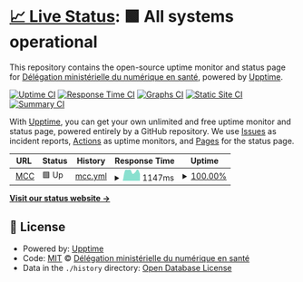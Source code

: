 # [📈 Live Status](https://Delegation-numerique-en-sante.github.io/mesconseilscovid-upptime): <!--live status--> **🟩 All systems operational**

This repository contains the open-source uptime monitor and status page for [Délégation ministérielle du numérique en santé](https://Delegation-numerique-en-sante.github.io/mesconseilscovid-upptime), powered by [Upptime](https://github.com/upptime/upptime).

[![Uptime CI](https://github.com/koj-co/upptime/workflows/Uptime%20CI/badge.svg)](https://github.com/koj-co/upptime/actions?query=workflow%3A%22Uptime+CI%22)
[![Response Time CI](https://github.com/koj-co/upptime/workflows/Response%20Time%20CI/badge.svg)](https://github.com/koj-co/upptime/actions?query=workflow%3A%22Response+Time+CI%22)
[![Graphs CI](https://github.com/koj-co/upptime/workflows/Graphs%20CI/badge.svg)](https://github.com/koj-co/upptime/actions?query=workflow%3A%22Graphs+CI%22)
[![Static Site CI](https://github.com/koj-co/upptime/workflows/Static%20Site%20CI/badge.svg)](https://github.com/koj-co/upptime/actions?query=workflow%3A%22Static+Site+CI%22)
[![Summary CI](https://github.com/koj-co/upptime/workflows/Summary%20CI/badge.svg)](https://github.com/koj-co/upptime/actions?query=workflow%3A%22Summary+CI%22)

With [Upptime](https://upptime.js.org), you can get your own unlimited and free uptime monitor and status page, powered entirely by a GitHub repository. We use [Issues](https://github.com/Delegation-numerique-en-sante/mesconseilscovid-upptime/issues) as incident reports, [Actions](https://github.com/Delegation-numerique-en-sante/mesconseilscovid-upptime/actions) as uptime monitors, and [Pages](https://Delegation-numerique-en-sante.github.io/mesconseilscovid-upptime) for the status page.

<!--start: status pages-->
<!-- This summary is generated by Upptime (https://github.com/upptime/upptime) -->
<!-- Do not edit this manually, your changes will be overwritten -->
<!-- prettier-ignore -->
| URL | Status | History | Response Time | Uptime |
| --- | ------ | ------- | ------------- | ------ |
| <img alt="" src="https://icons.duckduckgo.com/ip3/mesconseilscovid.sante.gouv.fr.ico" height="13"> [MCC](https://mesconseilscovid.sante.gouv.fr) | 🟩 Up | [mcc.yml](https://github.com/Delegation-numerique-en-sante/mesconseilscovid-upptime/commits/HEAD/history/mcc.yml) | <details><summary><img alt="Response time graph" src="./graphs/mcc/response-time-week.png" height="20"> 1147ms</summary><br><a href="https://Delegation-numerique-en-sante.github.io/mesconseilscovid-upptime/history/mcc"><img alt="Response time 949" src="https://img.shields.io/endpoint?url=https%3A%2F%2Fraw.githubusercontent.com%2FDelegation-numerique-en-sante%2Fmesconseilscovid-upptime%2FHEAD%2Fapi%2Fmcc%2Fresponse-time.json"></a><br><a href="https://Delegation-numerique-en-sante.github.io/mesconseilscovid-upptime/history/mcc"><img alt="24-hour response time 827" src="https://img.shields.io/endpoint?url=https%3A%2F%2Fraw.githubusercontent.com%2FDelegation-numerique-en-sante%2Fmesconseilscovid-upptime%2FHEAD%2Fapi%2Fmcc%2Fresponse-time-day.json"></a><br><a href="https://Delegation-numerique-en-sante.github.io/mesconseilscovid-upptime/history/mcc"><img alt="7-day response time 1147" src="https://img.shields.io/endpoint?url=https%3A%2F%2Fraw.githubusercontent.com%2FDelegation-numerique-en-sante%2Fmesconseilscovid-upptime%2FHEAD%2Fapi%2Fmcc%2Fresponse-time-week.json"></a><br><a href="https://Delegation-numerique-en-sante.github.io/mesconseilscovid-upptime/history/mcc"><img alt="30-day response time 1083" src="https://img.shields.io/endpoint?url=https%3A%2F%2Fraw.githubusercontent.com%2FDelegation-numerique-en-sante%2Fmesconseilscovid-upptime%2FHEAD%2Fapi%2Fmcc%2Fresponse-time-month.json"></a><br><a href="https://Delegation-numerique-en-sante.github.io/mesconseilscovid-upptime/history/mcc"><img alt="1-year response time 969" src="https://img.shields.io/endpoint?url=https%3A%2F%2Fraw.githubusercontent.com%2FDelegation-numerique-en-sante%2Fmesconseilscovid-upptime%2FHEAD%2Fapi%2Fmcc%2Fresponse-time-year.json"></a></details> | <details><summary><a href="https://Delegation-numerique-en-sante.github.io/mesconseilscovid-upptime/history/mcc">100.00%</a></summary><a href="https://Delegation-numerique-en-sante.github.io/mesconseilscovid-upptime/history/mcc"><img alt="All-time uptime 99.98%" src="https://img.shields.io/endpoint?url=https%3A%2F%2Fraw.githubusercontent.com%2FDelegation-numerique-en-sante%2Fmesconseilscovid-upptime%2FHEAD%2Fapi%2Fmcc%2Fuptime.json"></a><br><a href="https://Delegation-numerique-en-sante.github.io/mesconseilscovid-upptime/history/mcc"><img alt="24-hour uptime 100.00%" src="https://img.shields.io/endpoint?url=https%3A%2F%2Fraw.githubusercontent.com%2FDelegation-numerique-en-sante%2Fmesconseilscovid-upptime%2FHEAD%2Fapi%2Fmcc%2Fuptime-day.json"></a><br><a href="https://Delegation-numerique-en-sante.github.io/mesconseilscovid-upptime/history/mcc"><img alt="7-day uptime 100.00%" src="https://img.shields.io/endpoint?url=https%3A%2F%2Fraw.githubusercontent.com%2FDelegation-numerique-en-sante%2Fmesconseilscovid-upptime%2FHEAD%2Fapi%2Fmcc%2Fuptime-week.json"></a><br><a href="https://Delegation-numerique-en-sante.github.io/mesconseilscovid-upptime/history/mcc"><img alt="30-day uptime 99.97%" src="https://img.shields.io/endpoint?url=https%3A%2F%2Fraw.githubusercontent.com%2FDelegation-numerique-en-sante%2Fmesconseilscovid-upptime%2FHEAD%2Fapi%2Fmcc%2Fuptime-month.json"></a><br><a href="https://Delegation-numerique-en-sante.github.io/mesconseilscovid-upptime/history/mcc"><img alt="1-year uptime 99.97%" src="https://img.shields.io/endpoint?url=https%3A%2F%2Fraw.githubusercontent.com%2FDelegation-numerique-en-sante%2Fmesconseilscovid-upptime%2FHEAD%2Fapi%2Fmcc%2Fuptime-year.json"></a></details>

<!--end: status pages-->

[**Visit our status website →**](https://Delegation-numerique-en-sante.github.io/mesconseilscovid-upptime)

## 📄 License

- Powered by: [Upptime](https://github.com/upptime/upptime)
- Code: [MIT](./LICENSE) © [Délégation ministérielle du numérique en santé](https://Delegation-numerique-en-sante.github.io/mesconseilscovid-upptime)
- Data in the `./history` directory: [Open Database License](https://opendatacommons.org/licenses/odbl/1-0/)
